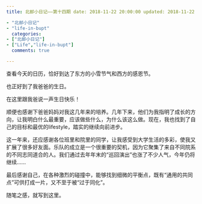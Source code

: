 ```yaml
---
title: 北邮小日记——第十四期 date: 2018-11-22 20:00:00 updated: 2018-11-22 23:59:59 tags:

- "北邮小日记"
- "life-in-bupt"
  categories:
- ["北邮小日记"]
- ["Life","life-in-bupt"]
  comments: true

---
```


查看今天的日历，恰好到达了东方的小雪节气和西方的感恩节。

也正好到了我爸爸的生日。

在这里跟我爸说一声生日快乐！

<!--more-->

顺便也感谢下爸爸妈妈对我这几年来的培养。几年下来，他们为我指明了成长的方向，让我明白什么最重要，应该做些什么，为什么该这么做。现在，我也找到了自己的目标和最优的lifestyle，踏实的继续向前进步。

这一年来，还应感谢各位班里和院里的同学，让我感受到大学生活的多彩，使我又扩展了很多好友面。乐队的成立是一个很重要的契机，因为它聚集了来自不同院系的不同志同道合的人。我们通过去年年末的“巡回演出”也涨了不少人气，今年仍将继续……

最后感谢自己，在各种激烈的碰撞中，能够找到细微的平衡点，既有“通用的共同点”可供打成一片，又不至于被“过于同化”。

随笔之感，就写到这里。
